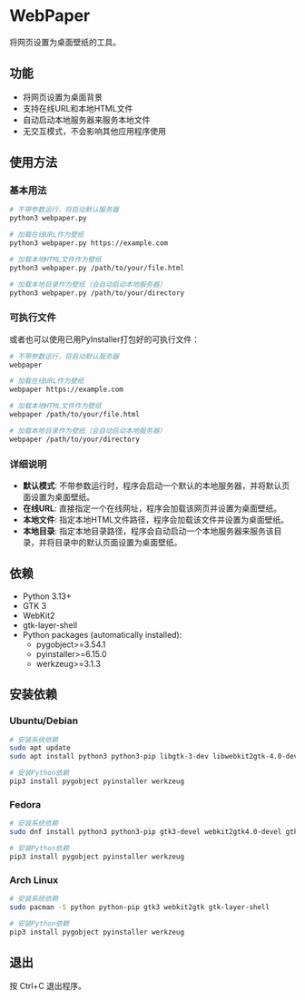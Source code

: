 # WebPaper

将网页设置为桌面壁纸的工具。

## 功能

- 将网页设置为桌面背景
- 支持在线URL和本地HTML文件
- 自动启动本地服务器来服务本地文件
- 无交互模式，不会影响其他应用程序使用

## 使用方法

### 基本用法
```bash
# 不带参数运行，将启动默认服务器
python3 webpaper.py

# 加载在线URL作为壁纸
python3 webpaper.py https://example.com

# 加载本地HTML文件作为壁纸
python3 webpaper.py /path/to/your/file.html

# 加载本地目录作为壁纸（会自动启动本地服务器）
python3 webpaper.py /path/to/your/directory
```

### 可执行文件

或者也可以使用已用PyInstaller打包好的可执行文件：

```bash
# 不带参数运行，将启动默认服务器
webpaper

# 加载在线URL作为壁纸
webpaper https://example.com

# 加载本地HTML文件作为壁纸
webpaper /path/to/your/file.html

# 加载本地目录作为壁纸（会自动启动本地服务器）
webpaper /path/to/your/directory
```

### 详细说明
- **默认模式**: 不带参数运行时，程序会启动一个默认的本地服务器，并将默认页面设置为桌面壁纸。
- **在线URL**: 直接指定一个在线网址，程序会加载该网页并设置为桌面壁纸。
- **本地文件**: 指定本地HTML文件路径，程序会加载该文件并设置为桌面壁纸。
- **本地目录**: 指定本地目录路径，程序会自动启动一个本地服务器来服务该目录，并将目录中的默认页面设置为桌面壁纸。

## 依赖

- Python 3.13+
- GTK 3
- WebKit2
- gtk-layer-shell
- Python packages (automatically installed):
  - pygobject>=3.54.1
  - pyinstaller>=6.15.0
  - werkzeug>=3.1.3

## 安装依赖

### Ubuntu/Debian
```bash
# 安装系统依赖
sudo apt update
sudo apt install python3 python3-pip libgtk-3-dev libwebkit2gtk-4.0-dev libgtk-layer-shell-dev

# 安装Python依赖
pip3 install pygobject pyinstaller werkzeug
```

### Fedora
```bash
# 安装系统依赖
sudo dnf install python3 python3-pip gtk3-devel webkit2gtk4.0-devel gtk-layer-shell-devel

# 安装Python依赖
pip3 install pygobject pyinstaller werkzeug
```

### Arch Linux
```bash
# 安装系统依赖
sudo pacman -S python python-pip gtk3 webkit2gtk gtk-layer-shell

# 安装Python依赖
pip3 install pygobject pyinstaller werkzeug
```

## 退出

按 Ctrl+C 退出程序。
